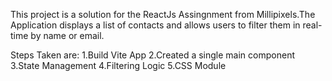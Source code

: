 This project is a solution for the ReactJs Assingnment from Millipixels.The Application displays a list of contacts and allows users to filter them in real-time by name or email.

Steps Taken are:
1.Build Vite App
2.Created a single main component
3.State Management 
4.Filtering Logic
5.CSS Module

